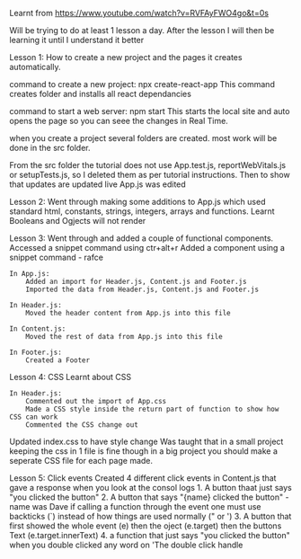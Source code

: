 Learnt from https://www.youtube.com/watch?v=RVFAyFWO4go&t=0s

Will be trying to do at least 1 lesson a day. After the lesson I will then be learning it until I understand it better 

Lesson 1: How to create a new project and the pages it creates automatically.

command to create a new project:
    npx create-react-app <app-name>
        This command creates folder <app-name> and installs all react dependancies

command to start a web server:
    npm start
        This starts the local site and auto opens the page so you can seee the changes in Real Time.

when you create a project several folders are created. most work will be done in the src folder.

From the src folder the tutorial does not use App.test.js, reportWebVitals.js or setupTests.js, so I deleted them as per tutorial instructions. Then to show that updates are updated live App.js was edited

Lesson 2:
Went through making some additions to App.js which used standard html, constants, strings, integers, arrays and functions. Learnt Booleans and Ogjects will not render

Lesson 3:
Went through and added a couple of functional components.
Accessed a snippet command using ctr+alt+r
Added a component using a snippet command - rafce

    In App.js:
        Added an import for Header.js, Content.js and Footer.js
        Imported the data from Header.js, Content.js and Footer.js

    In Header.js:
        Moved the header content from App.js into this file

    In Content.js:
        Moved the rest of data from App.js into this file

    In Footer.js:
        Created a Footer

Lesson 4: CSS
Learnt about CSS

    In Header.js:
        Commented out the import of App.css
        Made a CSS style inside the return part of function to show how CSS can work
        Commented the CSS change out

Updated index.css to have style change
Was taught that in a small project keeping the css in 1 file is fine though in a big project you should make a seperate CSS file for each page made.

Lesson 5: Click events
Created 4 different click events in Content.js that gave a response when you look at the consol logs
    1. A button thaat just says "you clicked the button"
    2. A button that says "{name} clicked the button" - name was Dave
        if calling a function through the event one must use backticks (`) instead of how things are used normally (" or ')
    3. A button that first showed the whole event (e) then the oject (e.target) then the buttons Text (e.target.innerText)
    4. a function that just says "you clicked the button" when you double clicked any word on 'The double click handle